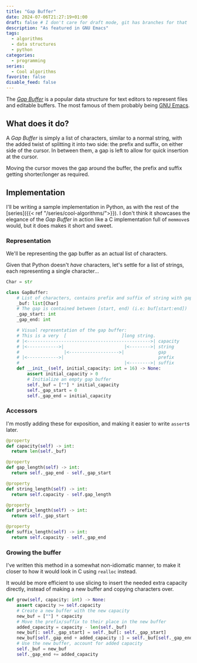 ```yaml
---
title: "Gap Buffer"
date: 2024-07-06T21:27:19+01:00
draft: false # I don't care for draft mode, git has branches for that
description: "As featured in GNU Emacs"
tags:
  - algorithms
  - data structures
  - python
categories:
  - programming
series:
  - Cool algorithms
favorite: false
disable_feed: false
---
```


The [_Gap Buffer_][wiki] is a popular data structure for text editors to
represent files and editable buffers. The most famous of them probably being
[GNU Emacs][emacs].

[wiki]: https://en.wikipedia.org/wiki/Gap_buffer
[emacs]: https://www.gnu.org/software/emacs/manual/html_node/elisp/Buffer-Gap.html

<!--more-->

## What does it do?

A _Gap Buffer_ is simply a list of characters, similar to a normal string, with
the added twist of splitting it into two side: the prefix and suffix, on either
side of the cursor. In between them, a gap is left to allow for quick
insertion at the cursor.

Moving the cursor moves the gap around the buffer, the prefix and suffix getting
shorter/longer as required.

## Implementation

I'll be writing a sample implementation in Python, as with the rest of the
[series]({{< ref "/series/cool-algorithms/">}}). I don't think it showcases the
elegance of the _Gap Buffer_ in action like a C implementation full of
`memmove`s would, but it does makes it short and sweet.

### Representation

We'll be representing the gap buffer as an actual list of characters.

Given that Python doesn't _have_ characters, let's settle for a list of strings,
each representing a single character...

```python
Char = str

class GapBuffer:
    # List of characters, contains prefix and suffix of string with gap in the middle
    _buf: list[Char]
    # The gap is contained between [start, end) (i.e: buf[start:end])
    _gap_start: int
    _gap_end: int

    # Visual representation of the gap buffer:
    # This is a very  [                     ]long string.
    # |<----------------------------------------------->| capacity
    # |<------------>|                       |<-------->| string
    #                 |<------------------->|             gap
    # |<------------>|                                    prefix
    #                                        |<-------->| suffix
    def __init__(self, initial_capacity: int = 16) -> None:
        assert initial_capacity > 0
        # Initialize an empty gap buffer
        self._buf = [""] * initial_capacity
        self._gap_start = 0
        self._gap_end = initial_capacity
```

### Accessors

I'm mostly adding these for exposition, and making it easier to write `assert`s
later.

```python
@property
def capacity(self) -> int:
  return len(self._buf)

@property
def gap_length(self) -> int:
  return self._gap_end - self._gap_start

@property
def string_length(self) -> int:
  return self.capacity - self.gap_length

@property
def prefix_length(self) -> int:
  return self._gap_start

@property
def suffix_length(self) -> int:
  return self.capacity - self._gap_end
```

### Growing the buffer

I've written this method in a somewhat non-idiomatic manner, to make it closer
to how it would look in C using `realloc` instead.

It would be more efficient to use slicing to insert the needed extra capacity
directly, instead of making a new buffer and copying characters over.

```python
def grow(self, capacity: int) -> None:
    assert capacity >= self.capacity
    # Create a new buffer with the new capacity
    new_buf = [""] * capacity
    # Move the prefix/suffix to their place in the new buffer
    added_capacity = capacity - len(self._buf)
    new_buf[: self._gap_start] = self._buf[: self._gap_start]
    new_buf[self._gap_end + added_capacity :] = self._buf[self._gap_end :]
    # Use the new buffer, account for added capacity
    self._buf = new_buf
    self._gap_end += added_capacity
```
